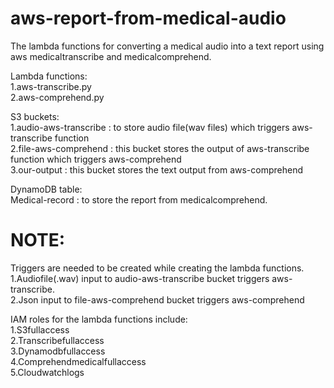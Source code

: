 # aws-report-from-medical-audio
The lambda functions for converting a medical audio into a text report using aws medicaltranscribe and medicalcomprehend.</br>

Lambda functions:</br>
   1.aws-transcribe.py</br>
   2.aws-comprehend.py</br>
   
S3 buckets:</br>
   1.audio-aws-transcribe : to store audio file(wav files) which triggers aws-transcribe function</br> 
   2.file-aws-comprehend  : this bucket stores the output of aws-transcribe function which triggers aws-comprehend</br>
   3.our-output           : this bucket stores the text output from aws-comprehend</br>
   
 DynamoDB table:</br>
   Medical-record : to store the report from medicalcomprehend.
   
 # NOTE:</br>
 
 Triggers are needed to be created while creating the lambda functions.</br>
     1.Audiofile(.wav) input to audio-aws-transcribe bucket triggers aws-transcribe.</br >
     2.Json input to file-aws-comprehend bucket triggers aws-comprehend</br >
     
 IAM roles for the lambda functions include:</br>
     1.S3fullaccess</br >
     2.Transcribefullaccess</br >
     3.Dynamodbfullaccess</br >
     4.Comprehendmedicalfullaccess</br >
     5.Cloudwatchlogs</br >
